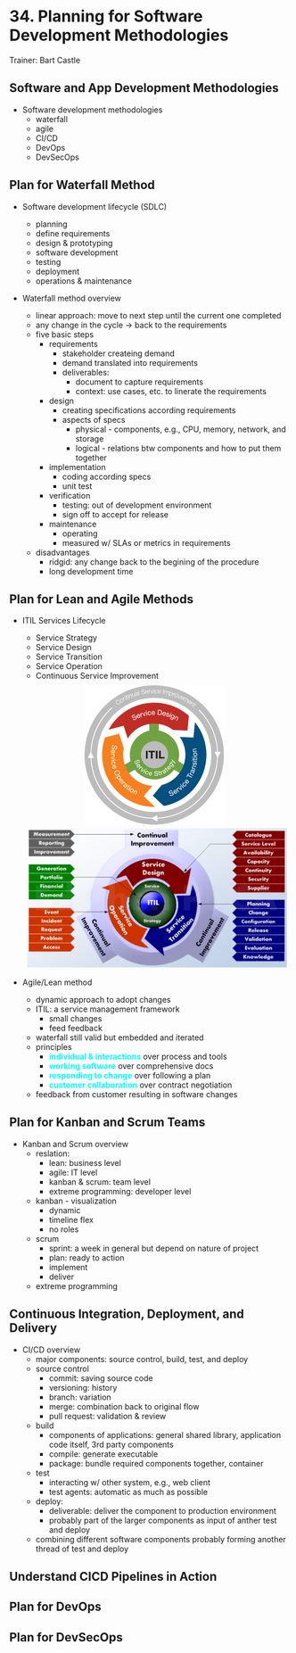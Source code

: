 # 34. Planning for Software Development Methodologies

Trainer: Bart Castle



## Software and App Development Methodologies

- Software development methodologies
  - waterfall
  - agile
  - CI/CD
  - DevOps
  - DevSecOps


## Plan for Waterfall Method

- Software development lifecycle (SDLC)
  - planning
  - define requirements
  - design & prototyping
  - software development
  - testing
  - deployment
  - operations & maintenance


- Waterfall method overview
  - linear approach: move to next step until the current one completed
  - any change in the cycle $\to$ back to the requirements
  - five basic steps
    - requirements
      - stakeholder createing demand
      - demand translated into requirements
      - deliverables:
        - document to capture requirements
        - context: use cases, etc. to linerate the requirements
    - design
      - creating specifications according requirements
      - aspects of specs
        - physical - components, e.g., CPU, memory, network, and storage
        - logical - relations btw components and how to put them together
    - implementation
      - coding according specs
      - unit test
    - verification
      - testing: out of development environment
      - sign off to accept for release
    - maintenance
      - operating
      - measured w/ SLAs or metrics in requirements
  - disadvantages
    - ridgid: any change back to the begining of the procedure
    - long development time



## Plan for Lean and Agile Methods

- ITIL Services Lifecycle
  - Service Strategy
  - Service Design
  - Service Transition
  - Service Operation
  - Continuous Service Improvement

  <div style="margin: 0.5em; display: flex; justify-content: center; align-items: center; flex-flow: row wrap;">
    <a href="https://www.helpsystems.com/solutions/optimization/itil-version-3" ismap target="_blank">
      <img style="margin: 0.1em;" height=250
        src   = "img/34-itilv1.png"
        alt   = "ITIL Lifecycle v1"
        title = "ITIL Lifecycle v1"
      >
    </a>&nbsp;&nbsp;
    <a href="https://pdca.edchen.org/itil-v3-0-framework-illustrated/" ismap target="_blank">
      <img style="margin: 0.1em;" height=250
        src   = "img/34-itilv3.png"
        alt   = "ITIL Lifecycle v3"
        title = "ITIL Lifecycle v3"
      >
    </a>
  </div>


- Agile/Lean method
  - dynamic approach to adopt changes
  - ITIL: a service management framework
    - small changes
    - feed feedback
  - waterfall still valid but embedded and iterated
  - principles
    - <span style="color: cyan; font-weight: bold;">individual & interactions</span> over process and tools
    - <span style="color: cyan; font-weight: bold;">working software</span> over comprehensive docs
    - <span style="color: cyan; font-weight: bold;">responding to change</span> over following a plan
    - <span style="color: cyan; font-weight: bold;">customer collaboration</span> over contract negotiation
  - feedback from customer resulting in software changes


## Plan for Kanban and Scrum Teams

- Kanban and Scrum overview
  - reslation:
    - lean: business level
    - agile: IT level
    - kanban & scrum: team level
    - extreme programming: developer level
  - kanban - visualization
    - dynamic
    - timeline flex
    - no roles
  - scrum
    - sprint: a week in general but depend on nature of project
    - plan: ready to action
    - implement
    - deliver
  - extreme programming



## Continuous Integration, Deployment, and Delivery

- CI/CD overview
  - major components: source control, build, test, and deploy
  - source control
    - commit: saving source code
    - versioning: history
    - branch: variation
    - merge: combination back to original flow
    - pull request: validation & review
  - build
    - components of applications: general shared library, application code itself, 3rd party components
    - compile: generate executable
    - package: bundle required components together, container
  - test
    - interacting w/ other system, e.g., web client
    - test agents: automatic as much as possible
  - deploy:
    - deliverable: deliver the component to production environment
    - probably part of the larger components as input of anther test and deploy
  - combining different software components probably forming another thread of test and deploy


## Understand CICD Pipelines in Action




## Plan for DevOps




## Plan for DevSecOps



